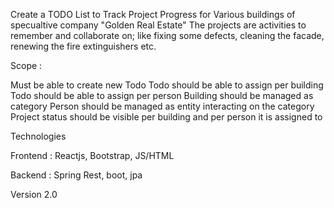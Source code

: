 Create a TODO List to Track Project Progress for Various buildings of specualtive company "Golden Real Estate"
The projects are activities to remember and collaborate on; like fixing some defects, cleaning the facade,
renewing the fire extinguishers etc.

Scope : 

Must be able to create new Todo
Todo should be able to assign per building
Todo should be able to assign per person
Building should be managed as category
Person should be managed as entity interacting on the category
Project status should be visible per building and per person it is assigned to

Technologies

Frontend : Reactjs, Bootstrap, JS/HTML

Backend  : Spring Rest, boot, jpa 

Version 2.0
